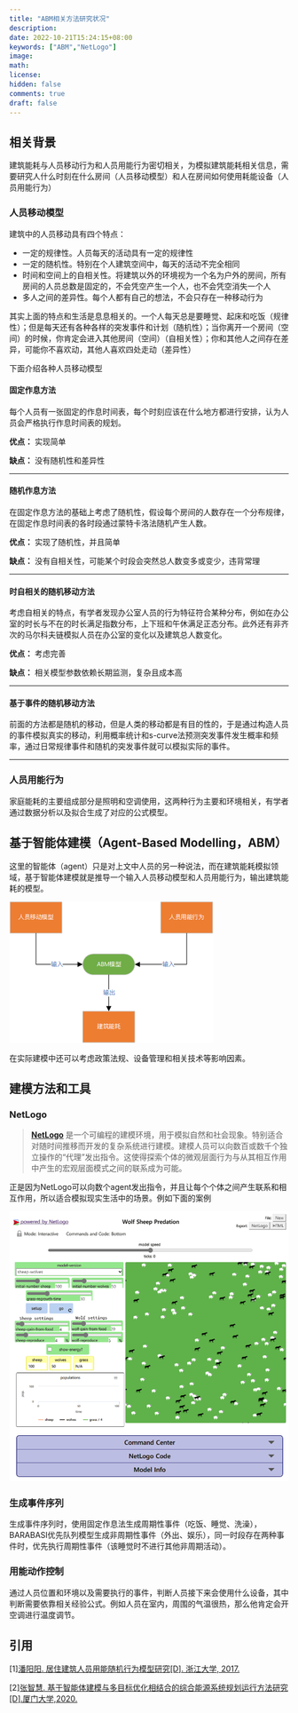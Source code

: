 ```yaml
---
title: "ABM相关方法研究状况"
description: 
date: 2022-10-21T15:24:15+08:00
keywords: ["ABM","NetLogo"]
image: 
math: 
license: 
hidden: false
comments: true
draft: false
---
```

## 相关背景

建筑能耗与人员移动行为和人员用能行为密切相关，为模拟建筑能耗相关信息，需要研究人什么时刻在什么房间（人员移动模型）和人在房间如何使用耗能设备（人员用能行为）

### 人员移动模型

建筑中的人员移动具有四个特点：

* 一定的规律性。人员每天的活动具有一定的规律性
* 一定的随机性。特别在个人建筑空间中，每天的活动不完全相同
* 时间和空间上的自相关性。将建筑以外的环境视为一个名为户外的房间，所有房间的人员总数是固定的，不会凭空产生一个人，也不会凭空消失一个人
* 多人之间的差异性。每个人都有自己的想法，不会只存在一种移动行为

其实上面的特点和生活是息息相关的。一个人每天总是要睡觉、起床和吃饭（规律性）；但是每天还有各种各样的突发事件和计划（随机性）；当你离开一个房间（空间）的时候，你肯定会进入其他房间（空间）（自相关性）；你和其他人之间存在差异，可能你不喜欢动，其他人喜欢四处走动（差异性）

下面介绍各种人员移动模型

#### 固定作息方法

每个人员有一张固定的作息时间表，每个时刻应该在什么地方都进行安排，认为人员会严格执行作息时间表的规划。

**优点：** 实现简单

**缺点：** 没有随机性和差异性

---

#### 随机作息方法

在固定作息方法的基础上考虑了随机性，假设每个房间的人数存在一个分布规律，在固定作息时间表的各时段通过蒙特卡洛法随机产生人数。

**优点：** 实现了随机性，并且简单

**缺点：** 没有自相关性，可能某个时段会突然总人数变多或变少，违背常理

---

#### 时自相关的随机移动方法

考虑自相关的特点，有学者发现办公室人员的行为特征符合某种分布，例如在办公室的时长与不在的时长满足指数分布，上下班和午休满足正态分布。此外还有非齐次的马尔科夫链模拟人员在办公室的变化以及建筑总人数变化。

**优点：** 考虑完善

**缺点：** 相关模型参数依赖长期监测，复杂且成本高

---

#### 基于事件的随机移动方法

前面的方法都是随机的移动，但是人类的移动都是有目的性的，于是通过构造人员的事件模拟真实的移动，利用概率统计和s-curve法预测突发事件发生概率和频率，通过日常规律事件和随机的突发事件就可以模拟实际的事件。

---

### 人员用能行为

家庭能耗的主要组成部分是照明和空调使用，这两种行为主要和环境相关，有学者通过数据分析以及拟合生成了对应的公式模型。

## 基于智能体建模（Agent-Based Modelling，ABM）

这里的智能体（agent）只是对上文中人员的另一种说法，而在建筑能耗模拟领域，基于智能体建模就是推导一个输入人员移动模型和人员用能行为，输出建筑能耗的模型。

![简单流程图](image\index\1666353931428.png "简单流程图")

在实际建模中还可以考虑政策法规、设备管理和相关技术等影响因素。

## 建模方法和工具

### NetLogo

> **[NetLogo](https://ccl.northwestern.edu/netlogo/ "Netlogo官方网站")** 是一个可编程的建模环境，用于模拟自然和社会现象。特别适合对随时间推移而开发的复杂系统进行建模。建模人员可以向数百或数千个独立操作的“代理”发出指令。这使得探索个体的微观层面行为与从其相互作用中产生的宏观层面模式之间的联系成为可能。

正是因为NetLogo可以向数个agent发出指令，并且让每个个体之间产生联系和相互作用，所以适合模拟现实生活中的场景。例如下面的案例

![模拟狼羊种群数量变化](image/index/1666420071371.png "模拟狼羊种群数量变化")

### 生成事件序列

生成事件序列时，使用固定作息法生成周期性事件（吃饭、睡觉、洗澡），BARABASI优先队列模型生成非周期性事件（外出、娱乐），同一时段存在两种事件时，优先执行周期性事件（该睡觉时不进行其他非周期活动）。

### 用能动作控制

通过人员位置和环境以及需要执行的事件，判断人员接下来会使用什么设备，其中判断需要依靠相关经验公式。例如人员在室内，周围的气温很热，那么他肯定会开空调进行温度调节。

## 引用

[1][潘阳阳. 居住建筑人员用能随机行为模型研究[D]. 浙江大学, 2017.](https://chn.oversea.cnki.net/KCMS/detail/detail.aspx?dbcode=CMFD&dbname=CMFD201801&filename=1017258493.nh&uniplatform=OVERSEA&v=-n2yZzUGNR3AZFzV9lMDMIBpKFf4rNhM7RUgDG_vQ5EpNJANBwRR_Gp8c-Xfgkbt)

[2][张智慧. 基于智能体建模与多目标优化相结合的综合能源系统规划运行方法研究[D].厦门大学,2020.](https://chn.oversea.cnki.net/KCMS/detail/detail.aspx?dbcode=CMFD&dbname=CMFDTEMP&filename=1020063482.nh&uniplatform=OVERSEA&v=QK-yUP7WQfMa3QDxlkjAc3WBPIDMtVYes5YAnCiFFkO21bfTqhKLkzNDP6MB2LgB)
